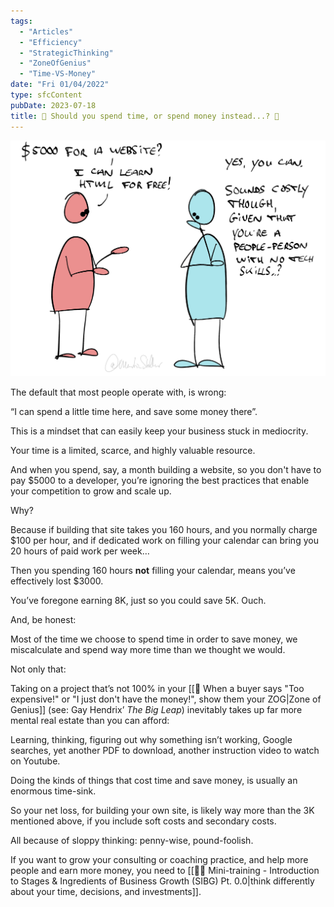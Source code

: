 ```yaml
---
tags:
  - "Articles"
  - "Efficiency"
  - "StrategicThinking"
  - "ZoneOfGenius"
  - "Time-VS-Money"
date: "Fri 01/04/2022"
type: sfcContent
pubDate: 2023-07-18
title: 📄 Should you spend time, or spend money instead...? 🤔
---
```


![](Media/SalesFlowCoach.app_Spend-time-or-spend-money-instead_MartinStellar.jpg)

The default that most people operate with, is wrong:

“I can spend a little time here, and save some money there”.

This is a mindset that can easily keep your business stuck in mediocrity.

Your time is a limited, scarce, and highly valuable resource.

And when you spend, say, a month building a website, so you don't have to pay $5000 to a developer, you’re ignoring the best practices that enable your competition to grow and scale up.

Why?

Because if building that site takes you 160 hours, and you normally charge $100 per hour, and if dedicated work on filling your calendar can bring you 20 hours of paid work per week…

Then you spending 160 hours **not** filling your calendar, means you’ve effectively lost $3000.

You’ve foregone earning 8K, just so you could save 5K. Ouch.

And, be honest:

Most of the time we choose to spend time in order to save money, we miscalculate and spend way more time than we thought we would.

Not only that:

Taking on a project that’s not 100% in your [[📄 When a buyer says "Too expensive!" or "I just don't have the money!", show them your ZOG|Zone of Genius]] (see: Gay Hendrix’ *The Big Leap*) inevitably takes up far more mental real estate than you can afford:

Learning, thinking, figuring out why something isn’t working, Google searches, yet another PDF to download, another instruction video to watch on Youtube.

Doing the kinds of things that cost time and save money, is usually an enormous time-sink.

So your net loss, for building your own site, is likely way more than the 3K mentioned above, if you include soft costs and secondary costs.

All because of sloppy thinking: penny-wise, pound-foolish.

If you want to grow your consulting or coaching practice, and help more people and earn more money, you need to [[👨‍🎓 Mini-training - Introduction to Stages & Ingredients of Business Growth (SIBG) Pt. 0.0|think differently about your time, decisions, and investments]].
